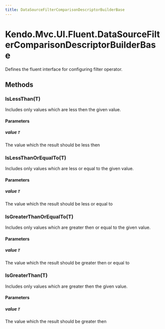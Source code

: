 ```yaml
---
title: DataSourceFilterComparisonDescriptorBuilderBase
---
```


# Kendo.Mvc.UI.Fluent.DataSourceFilterComparisonDescriptorBuilderBase
Defines the fluent interface for configuring filter operator.




## Methods


### IsLessThan(T)
Includes only values which are less then the given value.


#### Parameters

##### value `T`
The value which the result should be less then





### IsLessThanOrEqualTo(T)
Includes only values which are less or equal to the given value.


#### Parameters

##### value `T`
The value which the result should be less or equal to





### IsGreaterThanOrEqualTo(T)
Includes only values which are greater then or equal to the given value.


#### Parameters

##### value `T`
The value which the result should be greater then or equal to





### IsGreaterThan(T)
Includes only values which are greater then the given value.


#### Parameters

##### value `T`
The value which the result should be greater then






